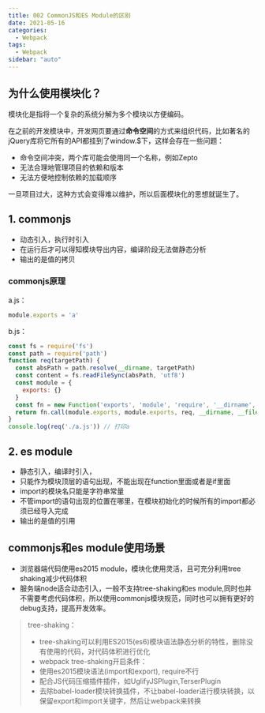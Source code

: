```yaml
---
title: 002 CommonJS和ES Module的区别
date: 2021-05-16
categories:
  - Webpack
tags:
  - Webpack
sidebar: "auto"
---
```


## 为什么使用模块化？

模块化是指将一个复杂的系统分解为多个模块以方便编码。

在之前的开发模块中，开发网页要通过**命令空间**的方式来组织代码，比如著名的jQuery库将它所有的API都挂到了window.$下，这样会存在一些问题：
- 命令空间冲突，两个库可能会使用同一个名称，例如Zepto
- 无法合理地管理项目的依赖和版本
- 无法方便地控制依赖的加载顺序

一旦项目过大，这种方式会变得难以维护，所以后面模块化的思想就诞生了。

## 1. commonjs
- 动态引入，执行时引入
- 在运行后才可以得知模块导出内容，编译阶段无法做静态分析
- 输出的是值的拷贝

### commonjs原理
a.js：
```js
module.exports = 'a'
```
b.js：
```js
const fs = require('fs')
const path = require('path')
function req(targetPath) {
  const absPath = path.resolve(__dirname, targetPath)
  const content = fs.readFileSync(absPath, 'utf8')
  const module = {
    exports: {}
  }
  const fn = new Function('exports', 'module', 'require', '__dirname', '__filename', content + '\r\n return module.exports;')
  return fn.call(module.exports, module.exports, req, __dirname, __filename)
}
console.log(req('./a.js')) // 打印a
```

## 2. es module
- 静态引入，编译时引入，
- 只能作为模块顶层的语句出现，不能出现在function里面或者是if里面
- import的模块名只能是字符串常量
- 不管import的语句出现的位置在哪里，在模块初始化的时候所有的import都必须已经导入完成
- 输出的是值的引用

## commonjs和es module使用场景
- 浏览器端代码使用es2015 module，模块化使用灵活，且可充分利用tree shaking减少代码体积
- 服务端node适合动态引入，一般不支持tree-shaking和es module,同时也并不需要考虑代码体积，所以使用commonjs模块规范，同时也可以拥有更好的debug支持，提高开发效率。

> tree-shaking：
>- tree-shaking可以利用ES2015(es6)模块语法静态分析的特性，删除没有使用的代码，对代码体积进行优化
>- webpack tree-shaking开启条件：
>  - 使用es2015模块语法(import和export), require不行
>  - 配合JS代码压缩插件插件，如UglifyJSPlugin,TerserPlugin
>  - 去除babel-loader模块转换插件，不让babel-loader进行模块转换，以保留export和import关键字，然后让webpack来转换 


